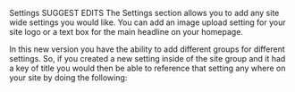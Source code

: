 

Settings
SUGGEST EDITS
The Settings section allows you to add any site wide settings you would like. You can add an image upload setting for your site logo or a text box for the main headline on your homepage.


In this new version you have the ability to add different groups for different settings. So, if you created a new setting inside of the site group and it had a key of title you would then be able to reference that setting any where on your site by doing the following:

<?php
echo setting('site.title');
Or inside of any blade template like:

{{ setting('site.title') }}
So, now you can add all kinds of settings in Voyager and reference them in your application.

